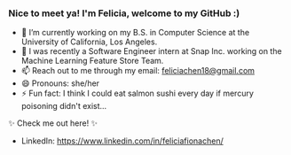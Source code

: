 ### Nice to meet ya! I'm Felicia, welcome to my GitHub :)

- 🔭 I’m currently working on my B.S. in Computer Science at the University of California, Los Angeles.
- 🌱 I was recently a Software Engineer intern at Snap Inc. working on the Machine Learning Feature Store Team.
- 📫 Reach out to me through my email: feliciachen18@gmail.com
- 😄 Pronouns: she/her
- ⚡ Fun fact: I think I could eat salmon sushi every day if mercury poisoning didn't exist...

✨ Check me out here! ✨
- LinkedIn: https://www.linkedin.com/in/feliciafionachen/
